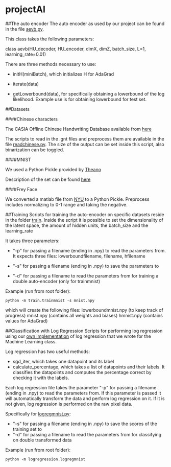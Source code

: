projectAI
=========

##The auto encoder
The auto encoder as used by our project can be found in the file [aevb.py](aevb.py).

This class takes the following parameters:

class aevb(HU_decoder, HU_encoder, dimX, dimZ, batch_size, L=1, learning_rate=0.01)

There are three methods necessary to use:

* initH(miniBatch), which initializes H for AdaGrad
	
* iterate(data)
	
* getLowerbound(data), for specifically obtaining a lowerbound of the log likelihood. Example use is for obtaining lowerbound for test set.

##Datasets

####Chinese characters

The CASIA Offline Chinese Handwriting Database available from [here](http://www.nlpr.ia.ac.cn/databases/handwriting/Home.html)

The scripts to read in the .gnt files and preprocess them are available in the file [readchinese.py](chinese/readchinese.py). The size of the output can be set inside this script, also binarization can be toggled.

####MNIST

We used a Python Pickle provided by [Theano](http://deeplearning.net/tutorial/gettingstarted.html)

Description of the set can be found [here](http://yann.lecun.com/exdb/mnist/)

####Frey Face

We converted a matlab file from [NYU](http://www.cs.nyu.edu/~roweis/data.html) to a Python Pickle. Preprocess includes normalizing to 0-1 range and taking the negative.

##Training
Scripts for training the auto-encoder on specific datasets reside in the folder [train](train/). Inside the script it is possible to set the dimensionality of the latent space, the amount of hidden units, the batch_size and the learning_rate

It takes three parameters:

* "-p" for passing a filename (ending in .npy) to read the parameters from. It expects three files: lowerboundfilename, filename, hfilename

* "-s" for passing a filename (ending in .npy) to save the parameters to

* "-d" for passing a filename to read the parameters from for training a double auto-encoder (only for trainmnist)

Example (run from root folder):

    python -m train.trainmnist -s mnist.npy

which will create the following files:
lowerboundmnist.npy (to keep track of progress)
mnist.npy (contains all weights and biases)
hmnist.npy (contains values for AdaGrad)
    
##Classification with Log Regression
Scripts for performing log regression using our [own implementation](log_regression.py) of log regression that we wrote for the Machine Learning class.

Log regression has two useful methods:

- sgd_iter, which takes one datapoint and its label
- calculate_percentage, which takes a list of datapoints and their labels. It classifies the datapoints and computes the percentage correct by checking it with the labels.

Each log regression file takes the parameter "-p" for passing a filename (ending in .npy) to read the parameters from. If this parameter is passed it will automatically transform the data and perform log regression on it. If it is not given, log regression is performed on the raw pixel data.

Specifically for [logregmnist.py](logregression/logregmnist.py):

* "-s" for passing a filename (ending in .npy) to save the scores of the training set to
* "-d" for passing a filename to read the parameters from for classifying on double transformed data

Example (run from root folder):

	python -m logregression.logregmnist









